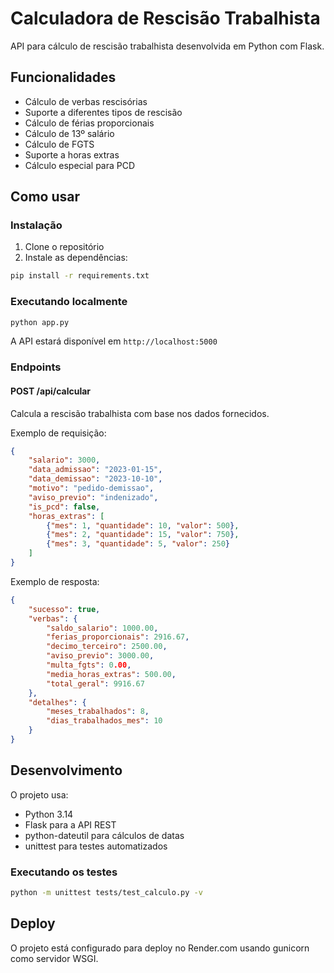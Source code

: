 # Calculadora de Rescisão Trabalhista

API para cálculo de rescisão trabalhista desenvolvida em Python com Flask.

## Funcionalidades

- Cálculo de verbas rescisórias
- Suporte a diferentes tipos de rescisão
- Cálculo de férias proporcionais
- Cálculo de 13º salário
- Cálculo de FGTS
- Suporte a horas extras
- Cálculo especial para PCD

## Como usar

### Instalação

1. Clone o repositório
2. Instale as dependências:
```bash
pip install -r requirements.txt
```

### Executando localmente

```bash
python app.py
```

A API estará disponível em `http://localhost:5000`

### Endpoints

#### POST /api/calcular

Calcula a rescisão trabalhista com base nos dados fornecidos.

Exemplo de requisição:
```json
{
    "salario": 3000,
    "data_admissao": "2023-01-15",
    "data_demissao": "2023-10-10",
    "motivo": "pedido-demissao",
    "aviso_previo": "indenizado",
    "is_pcd": false,
    "horas_extras": [
        {"mes": 1, "quantidade": 10, "valor": 500},
        {"mes": 2, "quantidade": 15, "valor": 750},
        {"mes": 3, "quantidade": 5, "valor": 250}
    ]
}
```

Exemplo de resposta:
```json
{
    "sucesso": true,
    "verbas": {
        "saldo_salario": 1000.00,
        "ferias_proporcionais": 2916.67,
        "decimo_terceiro": 2500.00,
        "aviso_previo": 3000.00,
        "multa_fgts": 0.00,
        "media_horas_extras": 500.00,
        "total_geral": 9916.67
    },
    "detalhes": {
        "meses_trabalhados": 8,
        "dias_trabalhados_mes": 10
    }
}
```

## Desenvolvimento

O projeto usa:
- Python 3.14
- Flask para a API REST
- python-dateutil para cálculos de datas
- unittest para testes automatizados

### Executando os testes

```bash
python -m unittest tests/test_calculo.py -v
```

## Deploy

O projeto está configurado para deploy no Render.com usando gunicorn como servidor WSGI.